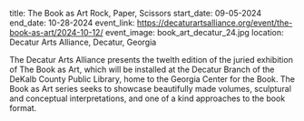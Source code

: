 title: The Book as Art Rock, Paper, Scissors
start_date: 09-05-2024
end_date: 10-28-2024
event_link: https://decaturartsalliance.org/event/the-book-as-art/2024-10-12/
event_image: book_art_decatur_24.jpg
location: Decatur Arts Alliance, Decatur, Georgia

The Decatur Arts Alliance presents the twelth edition of the juried exhibition of The Book as Art, which will be installed at the Decatur Branch of the DeKalb County Public Library, home to the Georgia Center for the Book. The Book as Art series seeks to showcase beautifully made volumes, sculptural and conceptual interpretations, and one of a kind approaches to the book format. 
